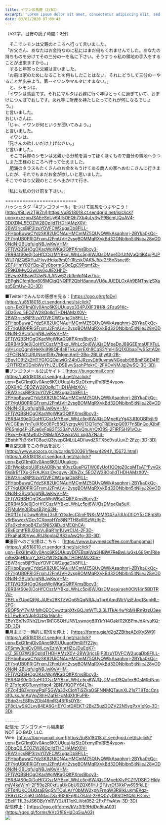 ```yaml
---
title: イワンの馬鹿（2/61）
excerpt: 'Lorem ipsum dolor sit amet, consectetur adipiscing elit, sed do eiusmod tempor incididunt ut labore et dolore magna aliqua. Praesent elementum facilisis leo vel fringilla est ullamcorper eget. At imperdiet dui accumsan sit amet nulla facilisi morbi tempus.'
date: 03/02/2020 07:00:43
---
```


（521字。目安の読了時間：2分）  
  
　そこでシモンは父親のところへ行って言いました。  
「お父さん、あなたはお金持なのに私にはまだ何もくれませんでした。あなたの持ちものを分けてその三分の一を私に下さい。そうすりゃ私の領地の手入をすることが出来ますから。」  
　すると年寄った父親は言いました。  
「お前は家のためになることを何もしたことはない。それにどうして三分の一やることが出来よう。第一イワンやマルタにすまない。」  
　と、シモンは、  
「イワンは馬鹿です。それにマルタはお嫁に行く年はとっくに過ぎていて、おまけにつんぼでおしです。あれ等に財産を持たしたってそれが何になるでしょう。」  
と言いました。  
おじいさんは、  
「じゃ、イワンが何というか聞いてみよう。」  
と言いました。  
　イワンは、  
「兄さんの欲しいだけ上げなさい。」  
と言いました。  
　そこで兵隊のシモンは父親から分前を貰ってほくほくもので自分の領地へうつしまた王様のところへ行って仕えました。  
　肥満のタラスもたくさんのお金をもうけてある商人の家へおむこさんに行きましたが、それでもまだお金が欲しいと思いました。  
そこでやはり父親のところへ出かけて行き、  
  
「私にも私の分け前を下さい。」  
  
\=========================  
ハッシュタグ「#ブンゴウメール」をつけて感想をつぶやこう！　  
[http://bit.ly/2Tj8Zhl](https://u8518018.ct.sendgrid.net/ls/click?upn=nxezppJSAEeSnUy64r5OFQh7Xb4uLy3wP9BcmUQuAV4-3DiXDM_5EOZW28OpIldTHDHAMzX0V-2BW3rjcsBjP3IzuYDVFCW2ugaDb8FlLL-2FHbpBuwaCYdzSK82UiONAuHMCmMZ5QUyQWlkAsaqhnrj-2BYka0kQc-2F7rigUB0PRlGFrxmJ2FmUVH2vsgBOMMqRXykBd32ONbIbn5itNiieJ28vOD0NdN-2BUqfuIgNBJwKwVHM-2FTjVQBSHOgOKacWgWKaGQIfPXmsBbcy3-2BRB4tS0e0jDoHfCCszMYBkqLWhLc5pj6WJQsDMpe1DrUtNVaQitiK4ojPUPWU17jlZQSXYuJFlyyiHqka9m01r1RzskOAK5J5p-2F8oNsnej6-2BFJHmY82YBq-2Fy8bormGOoEgC9Pqmf2b-2F9KDMwQ3w0w6gJIEXHhD-2BzweXREawGUwNJLANw62zb3mlpN4w7ba-2BPgNCfcnt8pr805MClqQNQPP2QbH8annuVU6uJUEDLCxAh9BNTnvIzSXaso5EmUw-3D-3D)  
  
■Twitterでみんなの感想を見る：[https://goo.gl/rgfoDv](https://u8518018.ct.sendgrid.net/ls/click?upn=BxGl1mjOlv0Anc6K9UUuuvo334PJXlF31HRI-2Fzu91Kc-3DzGvc_5EOZW28OpIldTHDHAMzX0V-2BW3rjcsBjP3IzuYDVFCW2ugaDb8FlLL-2FHbpBuwaCYdzSK82UiONAuHMCmMZ5QUyQWlkAsaqhnrj-2BYka0kQc-2F7rigUB0PRlGFrxmJ2FmUVH2vsgBOMMqRXykBd32ONbIbn5itNiieJ28vOD0NdN-2BUqfuIgNBJwKwVHM-2FTjVQBSHOgOKacWgWKaGQIfPXmsBbcy3-2BRB4tS0e0jDoHfCCszMYBkqLWhLc5pj6WJQsDMpeDnJ88GEEmaUFXFuLaVHLqcQgm9HeKki998QF4a8TkkJwrEXh8CqS3YmHI5Q1XDbaaTwS5ztAQn-2FCENADtJRUNsm159x7MgmiAmE-2Bp-2BLkhyAtt-2B-2Bpv1C9tZk2HTYGfCQQelwiGrZ4bOJRzxvDh9uvmwNGgabr98BmFG6D4fF-2FlTIRZnDDnibWyYhUZUDSBwySsohPfokrC-2FKOvNMJgj2wSQ-3D-3D)  
■ブンゴウメール公式サイト：[https://bungomail.com](https://u8518018.ct.sendgrid.net/ls/click?upn=BxGl1mjOlv0Anc6K9UUuuj4sSlzOfxmyiPnRR54vuow-3DX94O_5EOZW28OpIldTHDHAMzX0V-2BW3rjcsBjP3IzuYDVFCW2ugaDb8FlLL-2FHbpBuwaCYdzSK82UiONAuHMCmMZ5QUyQWlkAsaqhnrj-2BYka0kQc-2F7rigUB0PRlGFrxmJ2FmUVH2vsgBOMMqRXykBd32ONbIbn5itNiieJ28vOD0NdN-2BUqfuIgNBJwKwVHM-2FTjVQBSHOgOKacWgWKaGQIfPXmsBbcy3-2BRB4tS0e0jDoHfCCszMYBkqLWhLc5pj6WJQsDMpeKzYg43JI10OBPxjIr9WjCGEtivYmTulXf6c08Pc55QNzrgyAKi13QTeYgTRjElrkpQ097Fn5BnQoJQbiFlP6Smlg4P-2FJe6yFp82T533aYyUXvQnuVrQtO9S-2FlRFSH91vCu-2BxvHFgbMwthD-2BMaf0VXwkxVcLxq3AZNad-2BphhPh3r8nTC8actQ3tvepCMLtjL4DflavdZRTX5e9vuUuvZ-2Fzg-3D-3D)  
■青空文庫でこの作品を読む：[https://www.aozora.gr.jp/cards/000361/files/42941\_15672.html](https://u8518018.ct.sendgrid.net/ls/click?upn=BxGl1mjOlv0Anc6K9UUuukcg-2Br1WqkbqbU8FzkAORlyhanI0vzQuePGTW06yUof1OOtgZ0cpMTsATfFvvGkl9xBrEfTXu-2FrAJKozlOycgyw-3DkZlx_5EOZW28OpIldTHDHAMzX0V-2BW3rjcsBjP3IzuYDVFCW2ugaDb8FlLL-2FHbpBuwaCYdzSK82UiONAuHMCmMZ5QUyQWlkAsaqhnrj-2BYka0kQc-2F7rigUB0PRlGFrxmJ2FmUVH2vsgBOMMqRXykBd32ONbIbn5itNiieJ28vOD0NdN-2BUqfuIgNBJwKwVHM-2FTjVQBSHOgOKacWgWKaGQIfPXmsBbcy3-2BRB4tS0e0jDoHfCCszMYBkqLWhLc5pj6WJQsDMpeQa5uX-2FjMuMn0IBbusB2jn63N-2B0ffTgTgDuw8n9mT3sSrYftsdecCjImFfNXsMMfG47u7dUpDfiOY5zC8mSIbv6rBuwoxVGcv1CXpxpHYc8jNPTH8xlRSzWzIhjZ-2Fa0kchnboB4Zul5NI5XljDJdMEQhCA-2BxEcmtfRBJ2bsVuBqR1m1UwrCU4-2F3D-2FkaFaI30VwcJRIJ8pplaiZ8S2oAwQfg-3D-3D)  
■運営へのご支援はこちら： [https://www.buymeacoffee.com/bungomail](https://u8518018.ct.sendgrid.net/ls/click?upn=BxGl1mjOlv0Anc6K9UUuuvDl7EBsalWq3HBiW7ReBwLluGxL68Gm1RiIem9eXlgHDnqY_5EOZW28OpIldTHDHAMzX0V-2BW3rjcsBjP3IzuYDVFCW2ugaDb8FlLL-2FHbpBuwaCYdzSK82UiONAuHMCmMZ5QUyQWlkAsaqhnrj-2BYka0kQc-2F7rigUB0PRlGFrxmJ2FmUVH2vsgBOMMqRXykBd32ONbIbn5itNiieJ28vOD0NdN-2BUqfuIgNBJwKwVHM-2FTjVQBSHOgOKacWgWKaGQIfPXmsBbcy3-2BRB4tS0e0jDoHfCCszMYBkqLWhLc5pj6WJQsDMpeajraeh0CN14n5BDTRVd-2BELpZUodQt9jLJiUEx28KTzVOp65QqNRAJaTprAAmdWrVjziEJpo1SupML-2FG-2BOP5nY7ylMrMhQEOCvwdtapXfxGQJmWTL2i3L1TkAi4wYqMHRn9zzU3eeELTEwBmNJphGztSirh6mh-2ByYSbRv0Nh2Liwr1M1GSOHUNVLywnogBRYIrYt4Oakf02KBPmJdXrvuKQ-3D-3D)  
■月末まで一時的に配信を停止： [https://forms.gle/d2gZZBtbeAEdXySW9](https://u8518018.ct.sendgrid.net/ls/click?upn=BxGl1mjOlv0Anc6K9UUuuot9m0iFf22jy-2FSmw3mjCyOWLcwEzhVnnrHZcJDuEgK7-JrZ_5EOZW28OpIldTHDHAMzX0V-2BW3rjcsBjP3IzuYDVFCW2ugaDb8FlLL-2FHbpBuwaCYdzSK82UiONAuHMCmMZ5QUyQWlkAsaqhnrj-2BYka0kQc-2F7rigUB0PRlGFrxmJ2FmUVH2vsgBOMMqRXykBd32ONbIbn5itNiieJ28vOD0NdN-2BUqfuIgNBJwKwVHM-2FTjVQBSHOgOKacWgWKaGQIfPXmsBbcy3-2BRB4tS0e0jDoHfCCszMYBkqLWhLc5pj6WJQsDMpeD3Qnfex8OsMRdNnnR-2Fxfgt6GTuvyrHqo4-2BNV1QOPY64L1h-2FZg4dBZvmxwPqjF5GWa33kClohTiSZkaOSFNNMQTaunXL21s7T8TdcCns3f0JksJmAqVqZ8hHZqfElFoMdXh1FuPB-2Bdp3rsE8Rtv2Dbl46mR346fRsOY8-2F8dLwSKOLvy84EA6GHEYOptDXEKT-2BxZ5uzDOZV22N5vgPxVIoKg-3D-3D)  
  
\-------  
配信元: ブンゴウメール編集部  
NOT SO BAD, LLC.  
Web: [https://bungomail.com](https://u8518018.ct.sendgrid.net/ls/click?upn=BxGl1mjOlv0Anc6K9UUuuj4sSlzOfxmyiPnRR54vuow-3DbqQ6_5EOZW28OpIldTHDHAMzX0V-2BW3rjcsBjP3IzuYDVFCW2ugaDb8FlLL-2FHbpBuwaCYdzSK82UiONAuHMCmMZ5QUyQWlkAsaqhnrj-2BYka0kQc-2F7rigUB0PRlGFrxmJ2FmUVH2vsgBOMMqRXykBd32ONbIbn5itNiieJ28vOD0NdN-2BUqfuIgNBJwKwVHM-2FTjVQBSHOgOKacWgWKaGQIfPXmsBbcy3-2BRB4tS0e0jDoHfCCszMYBkqLWhLc5pj6WJQsDMpebXlvPCZfVDSFDjHIdymjV4keWin1-2F59e2R0ktUaUkGbU9ZQX61HJ-2FJyrDf3XkPw695fkLE-2FTd4UKCOUQsaBGqSNTOuLArY0bMW2xpNFrnqW3R9IkLukmEKqz-2B6xLCZzlgKL0AMacTSxR026Eq8UZRJnl-2FAQ0ZyD8SOH1QhLFDmv-2BeIFTfL3sJS6OByYnRVY2UtT1oKLiVot052-2FxPFwAtw-3D-3D)  
配信停止：[https://goo.gl/forms/kVz3fE9HdDq5iuA03](https://goo.gl/forms/kVz3fE9HdDq5iuA03)  
![](https://u8518018.ct.sendgrid.net/wf/open?upn=ypZaqTjaYrwJSsa-2BLe7H7RcvxSux8rtM6dMtnptkxLQMLiJbmQ03whDMSt9-2BvxM-2BKE6ujadHWCHS-2FYDUUXrKB1ko48yvbyCc0cRihB-2Fp5Bay9wjnwFFFSOMUGZ1XsQFL6p8hp16D1yieF4SRPfSVoLmp97byKQFoi-2BdC5Bf7DgOCoHigMtlZ3iOHH39mLk2K5oehfwR2iiHINz-2FvtS4JG71SAwtjtEey5O39L-2BsN-2FfIOj6L3BkzadHbQGeyuwbIiSWzEvWiIUNHhlNWwJfa2pLPHDe7nzdTWqA-2FAb-2Fzq7FAU-2FuxKz5pcf9bWVNK61Sc7WS9fmGKuLcHcRkJCSIenWg2ybgYp7DHx1UBdprM7WLAeaMsH31ZExlqDulfvfw1-2BsbWZZK5fHCjIQS80VyTZtY4bZMi39TW347NX8xWeM-2BrK9M5w25VTOz4mDD8qkSKY2nxS-2FGttJglIcHdEqdVxhg-3D-3D)